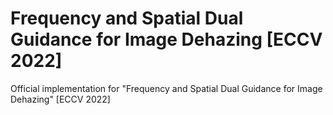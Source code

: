 # Frequency and Spatial Dual Guidance for Image Dehazing [ECCV 2022]
Official implementation for "Frequency and Spatial Dual Guidance for Image Dehazing" [ECCV 2022]
